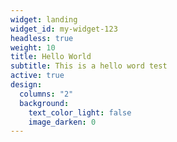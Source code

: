 ```yaml
---
widget: landing
widget_id: my-widget-123
headless: true
weight: 10
title: Hello World
subtitle: This is a hello word test
active: true
design:
  columns: "2"
  background:
    text_color_light: false
    image_darken: 0
---
```

